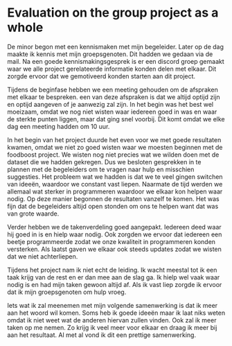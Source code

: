 # Evaluation on the group project as a whole

De minor begon met een kennismaken met mijn begeleider. Later op de dag maakte ik kennis met mijn groepsgenoten. Dit hadden we gedaan via de mail. Na een goede kennismakingsgesprek is er een discord groep gemaakt waar we alle project gerelateerde informatie konden delen met elkaar. Dit zorgde ervoor dat we gemotiveerd konden starten aan dit project.

Tijdens de beginfase hebben we een meeting gehouden om de afspraken met elkaar te bespreken. een van deze afspraken is dat we altijd optijd zijn en optijd aangeven of je aanwezig zal zijn. In het begin was het best wel moeizaam, omdat we nog niet wisten waar iedereen goed in was en waar de sterkte punten liggen, maar dat ging snel voorbij. Dit komt omdat we elke dag een meeting hadden om 10 uur.

In het begin van het project duurde het even voor we met goede resultaten kwamen, omdat we niet zo goed wisten waar we moesten beginnen met de foodboost project. We wisten nog niet precies wat we wilden doen met de dataset die we hadden gekregen. Dus we besloten gesprekken in te plannen met de begeleiders om te vragen naar hulp en misschien suggesties. Het probleem wat we hadden is dat we te veel gingen switchen van ideeën, waardoor we constant vast liepen. Naarmate de tijd werden we allemaal wat sterker in programmeren waardoor we elkaar kon helpen waar nodig. Op deze manier begonnen de resultaten vanzelf te komen. Het was fijn dat de begeleiders altijd open stonden om ons te helpen want dat was van grote waarde.

Verder hebben we de takenverdeling goed aangepakt. Iedereen deed waar hij goed in is en hielp waar nodig. Ook zorgden we ervoor dat iedereen een beetje programmeerde zodat we onze kwaliteit in programmeren konden versterken. Als laatst gaven we elkaar ook steeds updates zodat we wisten dat we niet achterliepen.

Tijdens het project nam ik niet echt de leiding. Ik wacht meestal tot ik een taak krijg van de rest en er dan mee aan de slag ga. Ik hielp wel vaak waar nodig is en had mijn taken gewoon altijd af. Als ik vast liep zorgde ik ervoor dat ik mijn groepsgenoten om hulp vroeg.

Iets wat ik zal meenemen met mijn volgende samenwerking is dat ik meer aan het woord wil komen. Soms heb ik goede ideeën maar ik laat niks weten omdat ik niet weet wat de anderen hiervan zullen vinden. Ook zal ik meer taken op me nemen. Zo krijg ik veel meer voor elkaar en draag ik meer bij aan het resultaat. Al met al vond ik dit een prettige samenwerking.
